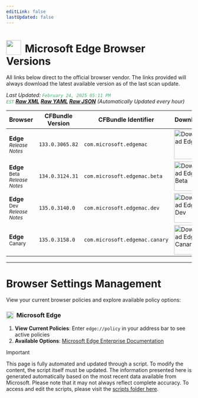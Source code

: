 ```yaml
---
editLink: false
lastUpdated: false
---
```


# <img src="/images/edge.png" style="height: 40px; display: inline-block; margin-right: 4px; vertical-align: text-bottom;"> Microsoft Edge Browser Versions

<span class="extra-small">All links below direct to the official browser vendor. The links provided will always download the latest available version as of the last scan update.</span>

<span class="extra-small">_Last Updated: <code style="color : mediumseagreen">February 24, 2025 05:11 PM EST</code> [**_Raw XML_**](https://github.com/cocopuff2u/BOFA/blob/main/latest_edge_files/edge_latest_versions.xml) [**_Raw YAML_**](https://github.com/cocopuff2u/BOFA/blob/main/latest_edge_files/edge_latest_versions.yaml) [**_Raw JSON_**](https://github.com/cocopuff2u/BOFA/blob/main/latest_edge_files/edge_latest_versions.json) (Automatically Updated every hour)_</span>

| **Browser** | **CFBundle Version** | **CFBundle Identifier** | **Download** |
|------------|-------------------|---------------------|------------|
| **Edge** <br><a href="https://learn.microsoft.com/en-us/deployedge/microsoft-edge-relnote-stable-channel" style="text-decoration: none;"><small>_Release Notes_</small></a> | `133.0.3065.82` | `com.microsoft.edgemac` | <a href="https://officecdn-microsoft-com.akamaized.net/pr/03adf619-38c6-4249-95ff-4a01c0ffc962/MacAutoupdate/MicrosoftEdgeUpdate-133.0.3065.82.pkg"><img src="/images/edge.png" alt="Download Edge" width="80"></a> |
| **Edge** <sup>Beta</sup> <br><a href="https://learn.microsoft.com/en-us/deployedge/microsoft-edge-relnote-beta-channel" style="text-decoration: none;"><small>_Release Notes_</small></a> | `134.0.3124.31` | `com.microsoft.edgemac.beta` | <a href="https://msedge.sf.dl.delivery.mp.microsoft.com/filestreamingservice/files/9a8bab44-61ed-4868-b3b7-82b1bca2bb60/MicrosoftEdgeBeta-134.0.3124.31.pkg"><img src="/images/edge.png" alt="Download Edge Beta" width="80"></a> |
| **Edge** <sup>Dev</sup> <br><a href="https://learn.microsoft.com/en-us/deployedge/microsoft-edge-relnote-dev-channel" style="text-decoration: none;"><small>_Release Notes_</small></a> | `135.0.3140.0` | `com.microsoft.edgemac.dev` | <a href="https://msedge.sf.dl.delivery.mp.microsoft.com/filestreamingservice/files/fb238d07-69e2-4968-8a67-8eed6699f1e7/MicrosoftEdgeDev-135.0.3140.0.pkg"><img src="/images/edge_dev.png" alt="Download Edge Dev" width="80"></a> |
| **Edge** <sup>Canary</sup> | `135.0.3158.0` | `com.microsoft.edgemac.canary` | <a href="https://msedge.sf.dl.delivery.mp.microsoft.com/filestreamingservice/files/7d4967d2-1ab5-49ec-8359-12a3b13dc8cb/MicrosoftEdgeCanary-135.0.3158.0.pkg"><img src="/images/edge_canary.png" alt="Download Edge Canary" width="80"></a> |

---

# Browser Settings Management

View your current browser policies and explore available policy options:

### <img src="/images/edge.png" style="height: 20px; display: inline-block; margin-right: 4px; vertical-align: text-bottom;"> Microsoft Edge
1. **View Current Policies**: Enter `edge://policy` in your address bar to see active policies
2. **Available Options**: [Microsoft Edge Enterprise Documentation](https://learn.microsoft.com/en-us/deployedge/microsoft-edge-policies)

> [!IMPORTANT]
> This page is fully automated and updated through a script. To modify the content, the script itself must be updated. The information presented here is generated automatically based on the most recent data available from Microsoft. Please note that it may not always reflect complete accuracy. To access and edit the scripts, please visit the [scripts folder here](https://github.com/cocopuff2u/MOFA_WEBSITE/tree/main/update_readme_scripts).
